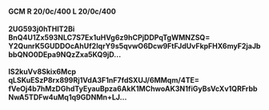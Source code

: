 #### GCM R 20/0c/400 L 20/0c/400
**2UG593j0hTHlT2Bi**<br/>**BnQ4U1Zx593NLC7S7Ex1uHVg6z9hCPjDDPqTgWMNZSQ=**<br/>**Y2QunrK5GUDDOcAhUf2IqrY9s5qvwO6Dcw9FtFJdUvFkpFHX6myF2jaJbbbQNO0DEpa9NQzZxa5KQ9jD...**<br/><br/>
**lS2kuVv8Skix6Mcp**<br/>**qLSKuESzP8rx899Rj1VdA3F1nF7fdSXUJ/6MMqm/4TE=**<br/>**fVeOj4b7hMzDGhdTyEyauBpza6AkK1MChwoAK3N1fiGyBsVcXv1QRFrbbNwA5TDFw4uMq1q9GDNMn+LJ...**